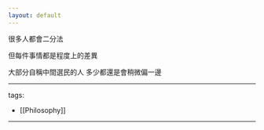```yaml
---
layout: default
---
```




很多人都會二分法

  

但每件事情都是程度上的差異

大部分自稱中間選民的人 多少都還是會稍微偏一邊

---
tags:  
  - [[Philosophy]]

---